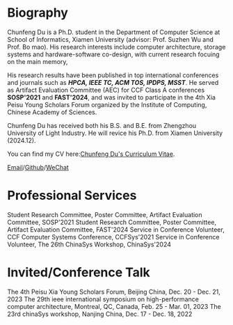 # Biography
Chunfeng Du is a Ph.D. student in the Department of Computer Science at School of Informatics, Xiamen University (advisor: Prof. Suzhen Wu and Prof. Bo mao). His research interests include computer architecture, storage systems and hardware-software co-design, with current research focuing on the main memory,

His research results have been published in top international conferences and journals such as ***HPCA, IEEE TC, ACM TOS, IPDPS, MSST***. He served as Artifact Evaluation Committee (AEC) for CCF Class A conferences **SOSP'2021** and **FAST'2024**, and was invited to participate in the 4th Xia Peisu Young Scholars Forum organized by the Institute of Computing, Chinese Academy of Sciences.

Chunfeng Du has received both his B.S. and B.E. from Zhengzhou University of Light Industry. He will revice his Ph.D. from Xiamen University (2024.12).

You can find my CV here:[Chunfeng Du's Curriculum Vitae](../assets/ChunfengDu_CV.pdf).

[Email](mailto:dcf_wy@163.com)/[Github](https://github.com/ChunfengDu)/[WeChat](../images/wechat.jpg)


Professional Services
==========

Student Research Committee, Poster Committee, Artifact Evaluation Committee, SOSP'2021
Student Research Committee, Poster Committee, Artifact Evaluation Committee, FAST'2024
Service in Conference Volunteer, CCF Computer Systems Conference, CCFSys'2021
Service in Conference Volunteer, The 26th ChinaSys Workshop, ChinaSys'2024

Invited/Conference Talk
==========
The 4th Peisu Xia Young Scholars Forum, Beijing China, Dec. 20 - Dec. 21, 2023
The 29th ieee international symposium on high-performance computer architecture, Montreal, QC, Canada, Feb. 25 - Mar. 01, 2023
The 23rd chinaSys workshop, Nanjing China, Dec. 17 - Dec. 18, 2022


